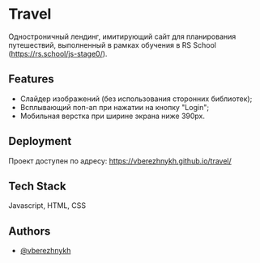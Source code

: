 # Travel

Одностроничный лендинг, имитирующий сайт для планирования путешествий, выполненный 
в рамках обучения в RS School (https://rs.school/js-stage0/).


## Features

- Слайдер изображений (без использования сторонних библиотек);
- Всплывающий поп-ап при нажатии на кнопку "Login";
- Мобильная верстка при ширине экрана ниже 390px.



## Deployment

Проект доступен по адресу: https://vberezhnykh.github.io/travel/


## Tech Stack

Javascript, HTML, CSS


## Authors

- [@vberezhnykh](https://github.com/vberezhnykh)

